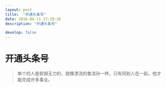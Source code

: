 ```yaml
---
layout: post
title:  "开通头条号"
date: 2016-04-11 17:29:26
description: "开通头条号"

develop: false
---
```


# 开通头条号

> 单个的人是软弱无力的，就像漂流的鲁滨孙一样，只有同别人在一起，他才能完成许多事业。
